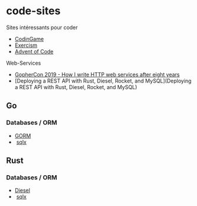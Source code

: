 # code-sites
Sites intéressants pour coder

-  [CodinGame](https://codingame.com)
-  [Exercism](https://exercism.io)
-  [Advent of Code](https://adventofcode.com)

Web-Services
-  [GopherCon 2019 - How I write HTTP web services after eight years](https://about.sourcegraph.com/go/gophercon-2019-how-i-write-http-web-services-after-eight-years)
-  [Deploying a REST API with Rust, Diesel, Rocket, and MySQL](Deploying a REST API with Rust, Diesel, Rocket, and MySQL)

## Go

### Databases / ORM
-  [GORM](https://github.com/go-gorm/gorm)
-  [sqlx](https://github.com/jmoiron/sqlx)


## Rust

### Databases / ORM
-  [Diesel](https://github.com/diesel-rs/diesel)
-  [sqlx](https://github.com/launchbadge/sqlx)
